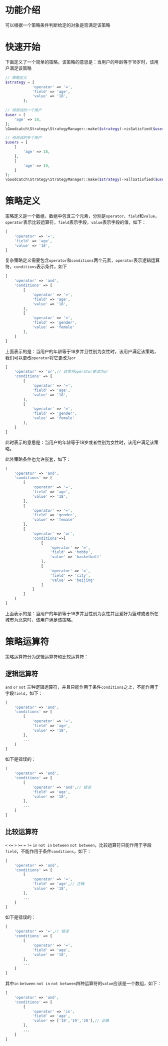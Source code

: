 # 功能介绍
可以根据一个策略条件判断给定的对象是否满足该策略

# 快速开始
下面定义了一个简单的策略，该策略的意思是：当用户的年龄等于18岁时，该用户满足该策略
```php
// 策略定义
$strategy = [
            'operator' => '=',
            'field' => 'age',
            'value' => '18',
        ];
        
// 待测试的一个用户
$user = [
    'age' => 18,
];
\Goodcatch\Strategy\StrategyManager::make($strategy)->isSatisfied($user);// true

// 待测试的多个用户
$users = [
    [
        'age' => 18,
    ],
    [
        'age' => 19,
    ]
];
\Goodcatch\Strategy\StrategyManager::make($strategy)->allSatisfied($users);// [['age'=>18]]
```

# 策略定义
策略定义是一个数组，数组中包含三个元素，分别是`operator`、`field`和`value`，`operator`表示比较运算符，`field`表示字段，`value`表示字段的值，如下：
```php
[
    'operator' => '=',
    'field' => 'age',
    'value' => '18',
]
```
复杂策略定义需要包含`operator`和`conditions`两个元素，`operator`表示逻辑运算符，`conditions`表示条件，如下
```php
[
    'operator' => 'and',
    'conditions' => [
        [
            'operator' => '=',
            'field' => 'age',
            'value' => '18',
        ],
        [
            'operator' => '=',
            'field' => 'gender',
            'value' => 'female'
        ],
    ]
]
```
上面表示的是：当用户的年龄等于18岁并且性别为女性时，该用户满足该策略，我们可以更改`operator`将它更改为`or`
```php
[
    'operator' => 'or',// 这里将operator更改为or
    'conditions' => [
        [
            'operator' => '=',
            'field' => 'age',
            'value' => '18',
        ],
        [
            'operator' => '=',
            'field' => 'gender',
            'value' => 'female'
        ],
    ]
]
```
此时表示的意思是：当用户的年龄等于18岁或者性别为女性时，该用户满足该策略。

此外策略条件也允许嵌套，如下：
```php
[
    'operator' => 'and',
    'conditions' => [
        [
            'operator' => '=',
            'field' => 'age',
            'value' => '18',
        ],
        [
            'operator' => '=',
            'field' => 'gender',
            'value' => 'female'
        ],
        [
            'operator' => 'or',
            'conditions'=>[
                [
                    'operator' => '=',
                    'field' => 'hobby',
                    'value' => 'basketball'
                ],
                [
                    'operator' => '=',
                    'field' => 'city',
                    'value' => 'beijing'
                ]     
            ]
        ]     
    ]
]
```
上面表示的是：当用户的年龄等于18岁并且性别为女性并且爱好为篮球或者所在城市为北京时，该用户满足该策略。

# 策略运算符
策略运算符分为逻辑运算符和比较运算符：
## 逻辑运算符
`and` `or` `not` 三种逻辑运算符，并且只能作用于条件`conditions`之上，不能作用于字段`field`，如下：
```php
[
    'operator' => 'and',
    'conditions' => [
        [
            'operator' => '=',
            'field' => 'age',
            'value' => '18',
        ],
        ...
    ]
]
```
如下是错误的：
```php
[
    'operator' => 'and',
    'conditions' => [
        [
            'operator' => 'and',// 错误
            'field' => 'age',
            'value' => '18',
        ],
        ...
    ]
]
```

## 比较运算符
`<` `<=` `>` `>=` `=` `!=` `in` `not in` `between` `not between`，比较运算符只能作用于字段`field`，不能作用于条件`conditions`，如下：
```php
[
    'operator' => 'and',
    'conditions' => [
        [
            'operator' => '=',
            'field' => 'age',// 正确
            'value' => '18',
        ],
        ...
    ]
]
```
如下是错误的：
```php
[
    'operator' => '=',// 错误
    'conditions' => [
        [
            'operator' => '=',
            'field' => 'age',
            'value' => '18',
        ],
        ...
    ]
]
```
其中`in` `between` `not in` `not between`四种运算符的`value`应该是一个数组，如下：
```php
[
    'operator' => 'and',
    'conditions' => [
        [
            'operator' => 'in',
            'field' => 'age',
            'value' => ['18','19','20'],// 正确
        ],
        ...
    ]
]
```
